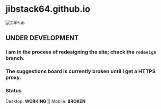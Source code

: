 # jibstack64.github.io

![GitHub](https://img.shields.io/github/license/jibstack64/jibstack64.github.io)

## UNDER DEVELOPMENT
### I am in the process of redesigning the site; check the `redesign` branch.

### The suggestions board is currently broken until I get a HTTPS proxy.

### Status
Desktop: **WORKING**
||
Mobile: **BROKEN**

